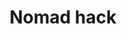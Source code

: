 ---
guid: "AB12DEE1-AD2B-4A51-85E7-85B4D8A353D7"
title: "Nomad hack"
description: "Exploring the recent hack on Nomad and discussing the transaction malleability issue in the world of cryptocurrency. Tune in to find out what happened to Nomad and what this means for the future of blockchain security. "
pubDate: "Tue, 03 Aug 2022 18:00:00 -0500"
itunes-explicit: "no"
itunes-episode: 35
itunes-episodeType: full

# More info
youtube-full: https://youtu.be/BjvjF4TlyBM
discussion: https://twitter.com/fulldecent/status/1554607310957428744

# Timeline
timeline:
  - seconds: 0
    title: Intro
  - seconds: 48
    title: Nomad hack announcement
  - seconds: 328
    title: What is transaction malleability?
  - seconds: 469
    title: Why bridges hacked and not L1?
  - seconds: 486
    title: Let's see if we can find the code
  - seconds: 606
    title: Use transaction to find the contract
  - seconds: 679
    title: Spam opportunity to find ppl that got hacked
  - seconds: 701
    title: The source code
  - seconds: 765
    title: Founders can rugpull this
  - seconds: 838
    title: Upgradable contracts slow incident response


# File information
enclosure-url: "https://media.phor.net/csh/2022-08-02-episode-35.m4a"
enclosure-length: 23020359
enclosure-type: "audio/x-m4a"
itunes-duration: 1079
---